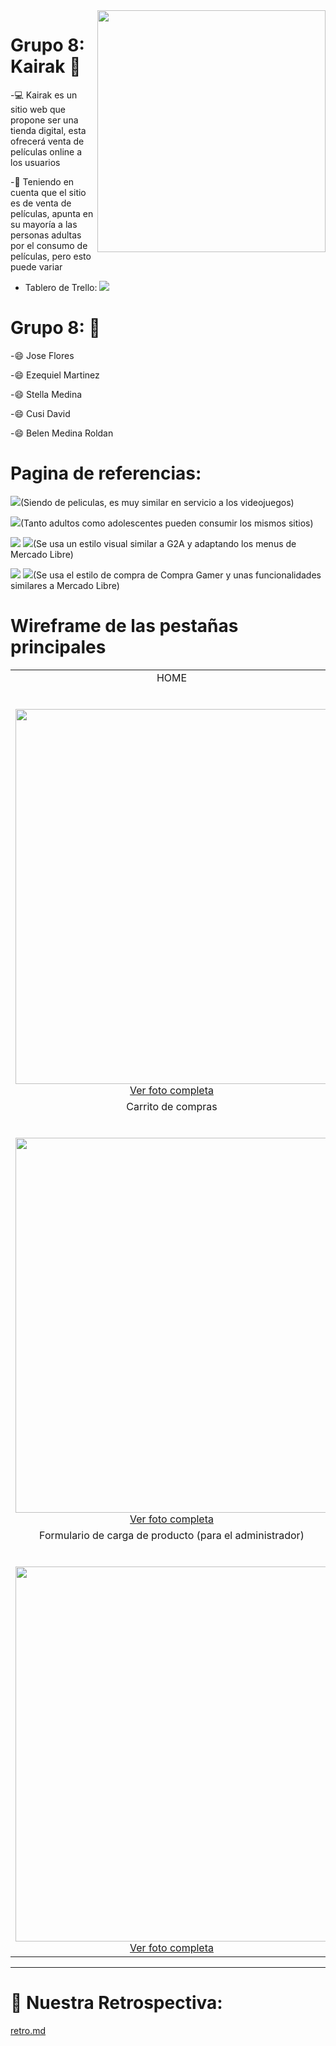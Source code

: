 <img align="right" width="365" height="387" src="https://i.ibb.co/6sDHGbb/kairak-logo.png">
                                                                                   
# Grupo 8: Kairak :wave:

-:computer: Kairak es un sitio web que propone ser una tienda digital, esta ofrecerá venta de películas online a los usuarios 

-:blue_book: Teniendo en cuenta que el sitio es de venta de películas, apunta en su mayoría a las personas adultas por el consumo de películas, pero esto puede variar 
- Tablero de Trello: [![](https://img.shields.io/badge/Trello-Tablero-blue)](https://trello.com/b/LNaNoQi5/proyecto-integrador-n8)

# Grupo 8: :man:

-:smile: Jose Flores

-:smile: Ezequiel Martinez

-:smile: Stella Medina

-:smile: Cusi David

-:smile: Belen Medina Roldan

# Pagina de referencias:
[![](https://img.shields.io/badge/Por_los_productos_o_servicios_que_ofrecen-G2A-red)](https://www.g2a.com/)(Siendo de peliculas, es muy similar en servicio a los videojuegos)

[![](https://img.shields.io/badge/Por_los_clientes_los_que_apuntan-G2A-red)](https://www.g2a.com/)(Tanto adultos como adolescentes pueden consumir los mismos sitios)

[![](https://img.shields.io/badge/Por_la_estética_que_presentan-Mercado_Libre-yellow)](https://www.mercadolibre.com.ar/gz/cart)
[![](https://img.shields.io/badge/Tambien-G2A-red)](https://www.g2a.com/)(Se usa un estilo visual similar a G2A y adaptando los menus de Mercado Libre)

[![](https://img.shields.io/badge/Por_las_funcionalidades_implementada-Compra_gramer-orange)](https://compragamer.com/index.php?seccion=3&cate=30&nro_max=40)
[![](https://img.shields.io/badge/Tambien-Mercado_Libre-yellow)](https://www.mercadolibre.com.ar/gz/cart)(Se usa el estilo de compra de Compra Gamer y unas funcionalidades similares a Mercado Libre)

# Wireframe de las pestañas principales
<table>
  <tbody>
    <tr valign="top">
      <td width="25%" align="center">
        <span>HOME</span><br><br><br>
        <img height="600px" width="500px" src="https://i.ibb.co/y5Dzbhz/0001.jpg">
        <a href="https://i.ibb.co/y5Dzbhz/0001.jpg">Ver foto completa</a>
      </td>
      <td width="25%" align="center">
        <span>Detalle de producto</span><br><br><br>
        <img height="600px" width="500px" src="https://i.ibb.co/hXNrfQs/0002.jpg">
        <a href="https://i.ibb.co/hXNrfQs/0002.jpg">Ver foto completa</a>
      </td>
    </tr>
    <tr valign="top">
      <td width="25%" align="center">
      <span>Carrito de compras</span><br><br><br>
        <img height="600px" width="500px" src="https://i.ibb.co/Sx47W1c/0003.jpg">
        <a href="https://i.ibb.co/Sx47W1c/0003.jpg">Ver foto completa</a>
        </td>
      <td width="25%" align="center">
      <span>Formulario de registro</span><br><br><br>
        <img height="600px" width="500px" src="https://i.ibb.co/Jj2t5fG/0004.jpg">
        <a href="https://i.ibb.co/Jj2t5fG/0004.jpg">Ver foto completa</a>
        </td>
    </tr>
    <tr valign="top">
      <td width="25%" align="center">
        <span>Formulario de carga de producto (para el administrador)</span><br><br><br>
        <img height="600px" width="500px" src="https://i.ibb.co/qBmgqNx/0005.jpg">
        <a href="https://i.ibb.co/qBmgqNx/0005.jpg">Ver foto completa</a>
      </td>
    </tr>
  </tbody>
</table>

---
# :pushpin: Nuestra Retrospectiva:
[retro.md](https://github.com/Cusii/grupo_8_kairak/blob/master/retro.md)